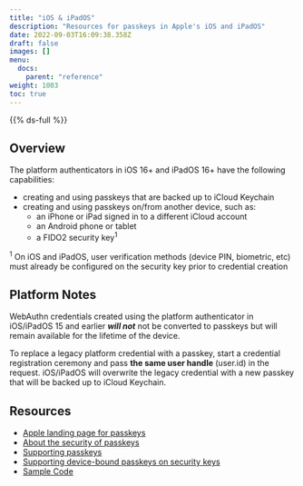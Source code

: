 ```yaml
---
title: "iOS & iPadOS"
description: "Resources for passkeys in Apple's iOS and iPadOS"
date: 2022-09-03T16:09:38.358Z
draft: false
images: []
menu:
  docs:
    parent: "reference"
weight: 1003
toc: true
---
```


{{% ds-full %}}

## Overview

The platform authenticators in iOS 16+ and iPadOS 16+ have the following capabilities:

- creating and using passkeys that are backed up to iCloud Keychain
- creating and using passkeys on/from another device, such as:
  - an iPhone or iPad signed in to a different iCloud account
  - an Android phone or tablet
  - a FIDO2 security key<sup>1</sup>

<p class="fs-6 text-muted"><sup>1</sup> On iOS and iPadOS, user verification methods (device PIN, biometric, etc) must already be configured on the security key prior to credential creation</p>

## Platform Notes

WebAuthn credentials created using the platform authenticator in iOS/iPadOS 15 and earlier ***will not*** not be converted to passkeys but will remain available for the lifetime of the device.

<!-- TODO: cross link to generic content about "upgrading to a passkey" -->
To replace a legacy platform credential with a passkey, start a credential registration ceremony and pass **the same user handle** (user.id) in the request. iOS/iPadOS will overwrite the legacy credential with a new passkey that will be backed up to iCloud Keychain.

## Resources

- [Apple landing page for passkeys](https://developer.apple.com/passkeys/)
- [About the security of passkeys](https://support.apple.com/en-us/HT213305)
- [Supporting passkeys](https://developer.apple.com/documentation/authenticationservices/public-private_key_authentication/supporting_passkeys)
- [Supporting device-bound passkeys on security keys](https://developer.apple.com/documentation/authenticationservices/public-private_key_authentication/supporting_security_key_authentication_using_physical_keys)
- [Sample Code](https://developer.apple.com/documentation/authenticationservices/connecting_to_a_service_with_passkeys)
